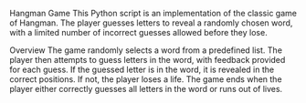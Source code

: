 Hangman Game
This Python script is an implementation of the classic game of Hangman. The player guesses letters to reveal a randomly chosen word, with a limited number of incorrect guesses allowed before they lose.

Overview
The game randomly selects a word from a predefined list. The player then attempts to guess letters in the word, with feedback provided for each guess. If the guessed letter is in the word, it is revealed in the correct positions. If not, the player loses a life. The game ends when the player either correctly guesses all letters in the word or runs out of lives.
